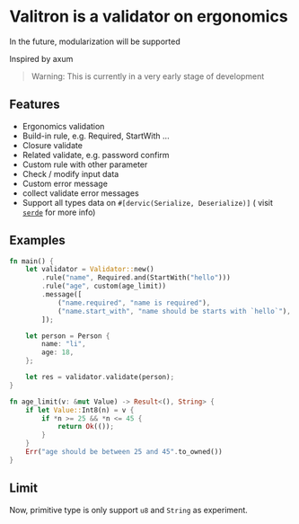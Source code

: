 # Valitron is a validator on ergonomics

In the future, modularization will be supported

Inspired by axum

> Warning: This is currently in a very early stage of development

## Features

- Ergonomics validation
- Build-in rule, e.g. Required, StartWith ...
- Closure validate
- Related validate, e.g. password confirm
- Custom rule with other parameter
- Check / modify input data
- Custom error message
- collect validate error messages
- Support all types data on `#[dervic(Serialize, Deserialize)]` ( visit [`serde`](https://serde.rs/) for more info)

## Examples

```rust
fn main() {
    let validator = Validator::new()
        .rule("name", Required.and(StartWith("hello")))
        .rule("age", custom(age_limit))
        .message([
            ("name.required", "name is required"),
            ("name.start_with", "name should be starts with `hello`"),
        ]);

    let person = Person {
        name: "li",
        age: 18,
    };

    let res = validator.validate(person);
}

fn age_limit(v: &mut Value) -> Result<(), String> {
    if let Value::Int8(n) = v {
        if *n >= 25 && *n <= 45 {
            return Ok(());
        }
    }
    Err("age should be between 25 and 45".to_owned())
}
```

## Limit

Now, primitive type is only support `u8` and `String` as experiment.

